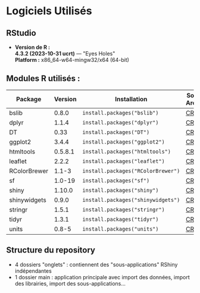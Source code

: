 # Logiciels Utilisés

## RStudio
- **Version de R :**  
  **4.3.2 (2023-10-31 ucrt)** — "Eyes Holes"  
  **Platform :** x86_64-w64-mingw32/x64 (64-bit)

## Modules R utilisés :
| Package        | Version  | Installation                          | Source / Archives |
|---------------|----------|---------------------------------------|--------------------|
| bslib         | 0.8.0    | `install.packages("bslib")`           | [CRAN](https://cran.r-project.org/package=bslib) |
| dplyr         | 1.1.4    | `install.packages("dplyr")`           | [CRAN](https://cran.r-project.org/package=dplyr) |
| DT            | 0.33     | `install.packages("DT")`              | [CRAN](https://cran.r-project.org/package=DT) |
| ggplot2       | 3.4.4    | `install.packages("ggplot2")`         | [CRAN](https://cran.r-project.org/package=ggplot2) |
| htmltools     | 0.5.8.1  | `install.packages("htmltools")`       | [CRAN](https://cran.r-project.org/package=htmltools) |
| leaflet       | 2.2.2    | `install.packages("leaflet")`         | [CRAN](https://cran.r-project.org/package=leaflet) |
| RColorBrewer  | 1.1-3    | `install.packages("RColorBrewer")`    | [CRAN](https://cran.r-project.org/package=RColorBrewer) |
| sf            | 1.0-19   | `install.packages("sf")`              | [CRAN](https://cran.r-project.org/package=sf) |
| shiny         | 1.10.0   | `install.packages("shiny")`           | [CRAN](https://cran.r-project.org/package=shiny) |
| shinywidgets  | 0.9.0    | `install.packages("shinywidgets")`    | [CRAN](https://cran.r-project.org/package=shinywidgets) |
| stringr       | 1.5.1    | `install.packages("stringr")`         | [CRAN](https://cran.r-project.org/package=stringr) |
| tidyr         | 1.3.1    | `install.packages("tidyr")`           | [CRAN](https://cran.r-project.org/package=tidyr) |
| units         | 0.8-5    | `install.packages("units")`           | [CRAN](https://cran.r-project.org/package=units) |

## Structure du repository
- 4 dossiers "onglets" : contiennent des "sous-applications" RShiny indépendantes
- 1 dossier main : application principale avec import des données, import des librairies, import des sous-applications...
